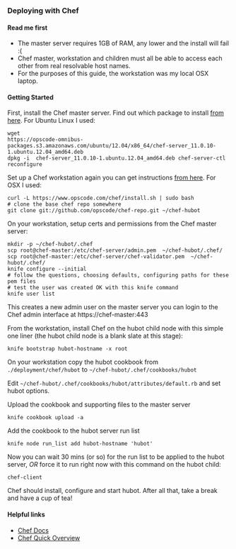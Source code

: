 ### Deploying with Chef

#### Read me first

* The master server requires 1GB of RAM, any lower and the install will fail :(
* Chef master, workstation and children must all be able to access each other
  from real resolvable host names.
* For the purposes of this guide, the workstation was my local OSX laptop.

#### Getting Started

First, install the Chef master server. Find out which package to install [from
  here](http://www.getchef.com/chef/install/). For Ubuntu Linux I used:

    wget
    https://opscode-omnibus-packages.s3.amazonaws.com/ubuntu/12.04/x86_64/chef-server_11.0.10-1.ubuntu.12.04_amd64.deb
    dpkg -i  chef-server_11.0.10-1.ubuntu.12.04_amd64.deb chef-server-ctl
    reconfigure

Set up a Chef workstation again you can get instructions [from
here](http://www.getchef.com/chef/install/). For OSX I used:

    curl -L https://www.opscode.com/chef/install.sh | sudo bash
    # clone the base chef repo somewhere
    git clone git://github.com/opscode/chef-repo.git ~/chef-hubot

On your workstation, setup certs and permissions from the Chef master server:

    mkdir -p ~/chef-hubot/.chef
    scp root@chef-master:/etc/chef-server/admin.pem  ~/chef-hubot/.chef/
    scp root@chef-master:/etc/chef-server/chef-validator.pem  ~/chef-hubot/.chef/
    knife configure --initial
    # follow the questions, choosing defaults, configuring paths for these pem files
    # test the user was created OK with this knife command
    knife user list

This creates a new admin user on the master server you can login to the Chef
admin interface at https://chef-master:443

From the workstation, install Chef on the hubot child node with this simple one
liner (the hubot child node is a blank slate at this stage):

    knife bootstrap hubot-hostname -x root

On your workstation copy the hubot cookbook from `./deployment/chef/hubot` to
`~/chef-hubot/.chef/cookbooks/hubot`

Edit `~/chef-hubot/.chef/cookbooks/hubot/attributes/default.rb` and set hubot
options.

Upload the cookbook and supporting files to the master server

    knife cookbook upload -a

Add the cookbook to the hubot server run list

    knife node run_list add hubot-hostname 'hubot'

Now you can wait 30 mins (or so) for the run list to be applied to the hubot
server, _OR_ force it to run right now with this command on the hubot child:

    chef-client

Chef should install, configure and start hubot.  After all that, take a break
and have a cup of tea!

#### Helpful links

* [Chef Docs](http://docs.opscode.com)
* [Chef Quick Overview](http://docs.opscode.com/chef_quick_overview.html)
